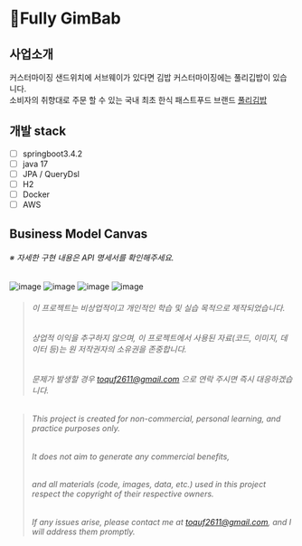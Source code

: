 # :herb:Fully GimBab
사업소개
---
커스터마이징 샌드위치에 서브웨이가 있다면 김밥 커스터마이징에는 풀리깁밥이 있습니다.<br>
소비자의 취향대로 주문 할 수 있는 국내 최초 한식 패스트푸드 브랜드 [풀리김밥](https://efully.co.kr/, "풀리김밥 공식 홈페이지")

개발 stack
---
- [ ] springboot3.4.2
- [ ] java 17
- [ ] JPA / QueryDsl
- [ ] H2
- [ ] Docker
- [ ] AWS
 
Business Model Canvas <br>
---
###### ※ 자세한 구현 내용은 API 명세서를 확인해주세요.
![image](https://github.com/user-attachments/assets/de19d376-9b2b-4675-97a1-97ab1f642b45 "메인화면")
![image](https://github.com/user-attachments/assets/3ffa220d-4dd3-402b-8bfd-9a0e81def4bc "메뉴선택")
![image](https://github.com/user-attachments/assets/ae3da197-94d9-4ce8-95a1-f095c6b2d1dd "주문1")
![image](https://github.com/user-attachments/assets/234038cf-c837-4b7a-9efe-c341ef064b89 "주문2")

> ###### 이 프로젝트는 비상업적이고 개인적인 학습 및 실습 목적으로 제작되었습니다. 
> ###### 상업적 이익을 추구하지 않으며, 이 프로젝트에서 사용된 자료(코드, 이미지, 데이터 등)는 원 저작권자의 소유권을 존중합니다.  
> ###### 문제가 발생할 경우 toquf2611@gmail.com 으로 연락 주시면 즉시 대응하겠습니다.

> ###### This project is created for non-commercial, personal learning, and practice purposes only.  
> ###### It does not aim to generate any commercial benefits,
> ###### and all materials (code, images, data, etc.) used in this project respect the copyright of their respective owners. 
> ###### If any issues arise, please contact me at toquf2611@gmail.com, and I will address them promptly.
